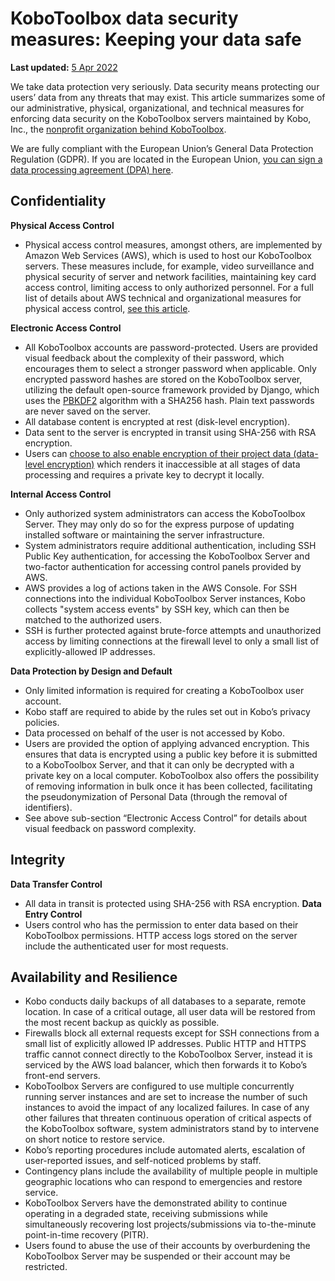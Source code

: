 # KoboToolbox data security measures: Keeping your data safe
**Last updated:** <a href="https://github.com/kobotoolbox/docs/blob/8672788dc576b8185853b609420a64793c57b8a0/source/is_my_data_safe.md" class="reference">5 Apr 2022</a>

We take data protection very seriously. Data security means protecting our
users’ data from any threats that may exist. This article summarizes some of our
administrative, physical, organizational, and technical measures for enforcing
data security on the KoboToolbox servers maintained by Kobo, Inc., the
[nonprofit organization behind KoboToolbox](https://www.kobotoolbox.org/kobo/ "nonprofit organization behind KoboToolbox").

We are fully compliant with the European Union’s General Data Protection
Regulation (GDPR). If you are located in the European Union,
[you can sign a data processing agreement (DPA) here](https://www.digisigner.com/online/showTemplate?linkId=772fa6c1-a184-41bf-8e95-9e6dbf0c866bhttp:// "you can sign a data processing agreement (DPA) here").

## Confidentiality

**Physical Access Control**

-   Physical access control measures, amongst others, are implemented by Amazon
    Web Services (AWS), which is used to host our KoboToolbox servers. These
    measures include, for example, video surveillance and physical security of
    server and network facilities, maintaining key card access control, limiting
    access to only authorized personnel. For a full list of details about AWS
    technical and organizational measures for physical access control,
    [see this article](http://https://aws.amazon.com/compliance/data-center/controls/. "see this article on data center controls provided by AWS").

**Electronic Access Control**

-   All KoboToolbox accounts are password-protected. Users are provided visual
    feedback about the complexity of their password, which encourages them to
    select a stronger password when applicable. Only encrypted password hashes
    are stored on the KoboToolbox server, utilizing the default open-source
    framework provided by Django, which uses the
    [PBKDF2](http://https://en.wikipedia.org/wiki/PBKDF2 "PBKDF2") algorithm
    with a SHA256 hash. Plain text passwords are never saved on the server.
-   All database content is encrypted at rest (disk-level encryption).
-   Data sent to the server is encrypted in transit using SHA-256 with RSA
    encryption.
-   Users can
    [choose to also enable encryption of their project data (data-level encryption)](http://https://support.kobotoolbox.org/encrypting_forms.html "choose to enable encryption of their project data (data-level encryption)")
    which renders it inaccessible at all stages of data processing and requires
    a private key to decrypt it locally.

**Internal Access Control**

-   Only authorized system administrators can access the KoboToolbox Server.
    They may only do so for the express purpose of updating installed software
    or maintaining the server infrastructure.
-   System administrators require additional authentication, including SSH
    Public Key authentication, for accessing the KoboToolbox Server and
    two-factor authentication for accessing control panels provided by AWS.
-   AWS provides a log of actions taken in the AWS Console. For SSH connections
    into the individual KoboToolbox Server instances, Kobo collects "system
    access events" by SSH key, which can then be matched to the authorized
    users.
-   SSH is further protected against brute-force attempts and unauthorized
    access by limiting connections at the firewall level to only a small list of
    explicitly-allowed IP addresses.

**Data Protection by Design and Default**

-   Only limited information is required for creating a KoboToolbox user
    account.
-   Kobo staff are required to abide by the rules set out in Kobo’s privacy
    policies.
-   Data processed on behalf of the user is not accessed by Kobo.
-   Users are provided the option of applying advanced encryption. This ensures
    that data is encrypted using a public key before it is submitted to a
    KoboToolbox Server, and that it can only be decrypted with a private key on
    a local computer. KoboToolbox also offers the possibility of removing
    information in bulk once it has been collected, facilitating the
    pseudonymization of Personal Data (through the removal of identifiers).
-   See above sub-section “Electronic Access Control” for details about visual
    feedback on password complexity.

## Integrity

**Data Transfer Control**

-   All data in transit is protected using SHA-256 with RSA encryption. **Data
    Entry Control**
-   Users control who has the permission to enter data based on their
    KoboToolbox permissions. HTTP access logs stored on the server include the
    authenticated user for most requests.

## Availability and Resilience

-   Kobo conducts daily backups of all databases to a separate, remote location.
    In case of a critical outage, all user data will be restored from the most
    recent backup as quickly as possible.
-   Firewalls block all external requests except for SSH connections from a
    small list of explicitly allowed IP addresses. Public HTTP and HTTPS traffic
    cannot connect directly to the KoboToolbox Server, instead it is serviced by
    the AWS load balancer, which then forwards it to Kobo’s front-end servers.
-   KoboToolbox Servers are configured to use multiple concurrently running
    server instances and are set to increase the number of such instances to
    avoid the impact of any localized failures. In case of any other failures
    that threaten continuous operation of critical aspects of the KoboToolbox
    software, system administrators stand by to intervene on short notice to
    restore service.
-   Kobo’s reporting procedures include automated alerts, escalation of
    user-reported issues, and self-noticed problems by staff.
-   Contingency plans include the availability of multiple people in multiple
    geographic locations who can respond to emergencies and restore service.
-   KoboToolbox Servers have the demonstrated ability to continue operating in a
    degraded state, receiving submissions while simultaneously recovering lost
    projects/submissions via to-the-minute point-in-time recovery (PITR).
-   Users found to abuse the use of their accounts by overburdening the
    KoboToolbox Server may be suspended or their account may be restricted.
